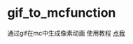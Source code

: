 # gif_to_mcfunction
通过gif在mc中生成像素动画
使用教程 <a href="https://www.bilibili.com/video/BV1wLBjYHEiS">点我</a>
